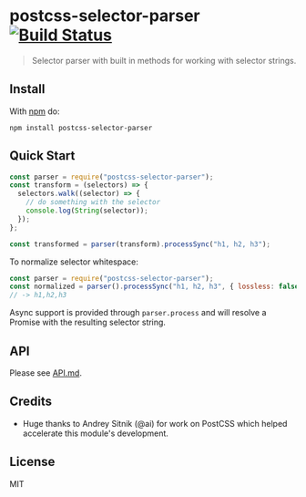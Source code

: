 # postcss-selector-parser [![Build Status](https://travis-ci.org/postcss/postcss-selector-parser.svg?branch=master)](https://travis-ci.org/postcss/postcss-selector-parser)

> Selector parser with built in methods for working with selector strings.

## Install

With [npm](https://npmjs.com/package/postcss-selector-parser) do:

```
npm install postcss-selector-parser
```

## Quick Start

```js
const parser = require("postcss-selector-parser");
const transform = (selectors) => {
  selectors.walk((selector) => {
    // do something with the selector
    console.log(String(selector));
  });
};

const transformed = parser(transform).processSync("h1, h2, h3");
```

To normalize selector whitespace:

```js
const parser = require("postcss-selector-parser");
const normalized = parser().processSync("h1, h2, h3", { lossless: false });
// -> h1,h2,h3
```

Async support is provided through `parser.process` and will resolve a Promise
with the resulting selector string.

## API

Please see [API.md](API.md).

## Credits

- Huge thanks to Andrey Sitnik (@ai) for work on PostCSS which helped accelerate
  this module's development.

## License

MIT
